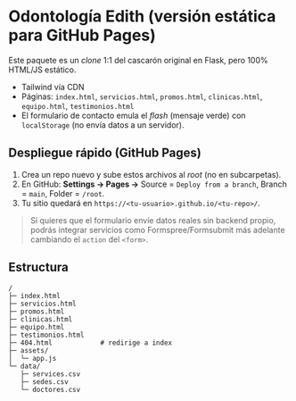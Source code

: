 # Odontología Edith (versión estática para GitHub Pages)

Este paquete es un *clone* 1:1 del cascarón original en Flask, pero 100% HTML/JS estático.
- Tailwind vía CDN
- Páginas: `index.html`, `servicios.html`, `promos.html`, `clinicas.html`, `equipo.html`, `testimonios.html`
- El formulario de contacto emula el *flash* (mensaje verde) con `localStorage` (no envía datos a un servidor).

## Despliegue rápido (GitHub Pages)
1) Crea un repo nuevo y sube estos archivos al *root* (no en subcarpetas).
2) En GitHub: **Settings → Pages →** Source = `Deploy from a branch`, Branch = `main`, Folder = `/root`.
3) Tu sitio quedará en `https://<tu-usuario>.github.io/<tu-repo>/`.

> Si quieres que el formulario envíe datos reales sin backend propio, podrás integrar servicios como Formspree/Formsubmit más adelante cambiando el `action` del `<form>`.

## Estructura
```
/
├─ index.html
├─ servicios.html
├─ promos.html
├─ clinicas.html
├─ equipo.html
├─ testimonios.html
├─ 404.html            # redirige a index
├─ assets/
│  └─ app.js
└─ data/
   ├─ services.csv
   ├─ sedes.csv
   └─ doctores.csv
```
